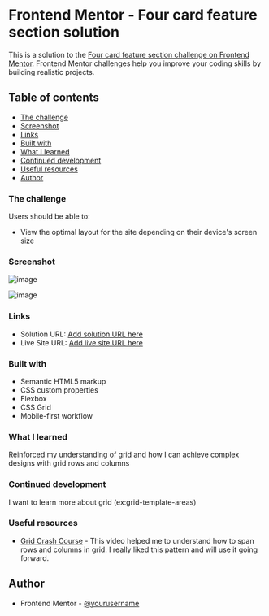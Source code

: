 # Frontend Mentor - Four card feature section solution

This is a solution to the [Four card feature section challenge on Frontend Mentor](https://www.frontendmentor.io/challenges/four-card-feature-section-weK1eFYK). Frontend Mentor challenges help you improve your coding skills by building realistic projects. 

## Table of contents

  - [The challenge](#the-challenge)
  - [Screenshot](#screenshot)
  - [Links](#links)
  - [Built with](#built-with)
  - [What I learned](#what-i-learned)
  - [Continued development](#continued-development)
  - [Useful resources](#useful-resources)
- [Author](#author)


### The challenge

Users should be able to:

- View the optimal layout for the site depending on their device's screen size

### Screenshot

![image](https://github.com/jwben1/fm-four-card-feature-section/assets/132217074/2d45f2f0-6a31-424e-8414-0b08ffa3187b)

![image](https://github.com/jwben1/fm-four-card-feature-section/assets/132217074/1b001be3-56fe-4883-a871-6570fae9b174)



### Links

- Solution URL: [Add solution URL here]()
- Live Site URL: [Add live site URL here](https://jwben1.github.io/fm-four-card-feature-section/)

### Built with

- Semantic HTML5 markup
- CSS custom properties
- Flexbox
- CSS Grid
- Mobile-first workflow

### What I learned

Reinforced my understanding of grid and how I can achieve complex designs with grid rows and columns

### Continued development

I want to learn more about grid (ex:grid-template-areas)

### Useful resources

- [Grid Crash Course](https://youtu.be/0xMQfnTU6oo?si=i07ipMaQEAvLv83H) - This video helped me to understand how to span rows and columns in grid. I really liked this pattern and will use it going forward.

## Author

- Frontend Mentor - [@yourusername](https://www.frontendmentor.io/profile/jwben1)
